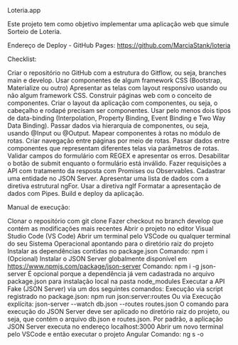 Loteria.app

Este projeto tem como objetivo implementar uma aplicação web que simule Sorteio de Loteria.

Endereço de Deploy - GitHub Pages:
https://github.com/MarciaStank/loteria

Checklist:

 Criar o repositório no GitHub com a estrutura do Gitflow, ou seja, branches main e develop.
 Usar componentes de algum framework CSS (Bootstrap, Materialize ou outro)
 Apresentar as telas com layout responsivo usando ou não algum framework CSS.
 Construir páginas web com o conceito de componentes.
 Criar o layout da aplicação com componentes, ou seja, o cabeçalho e rodapé precisam ser componentes.
 Usar pelo menos dois tipos de data-binding (Interpolation, Property Binding, Event Binding e Two Way Data Binding).
 Passar dados via hierarquia de componentes, ou seja, usando @Input ou @Output.
 Mapear componentes à rotas no módulo de rotas.
 Criar navegação entre páginas por meio de rotas.
 Passar dados entre componentes que representam diferentes telas via parâmetros de rotas.
 Validar campos do formulário com REGEX e apresentar os erros.
 Desabilitar o botão de submit enquanto o formulário está inválido.
 Fazer requisições a API com tratamento da resposta com Promises ou Observables.
 Cadastrar uma entidade no JSON Server.
 Apresentar uma lista de dados com a diretiva estrutural ngFor.
 Usar a diretiva ngIf
 Formatar a apresentação de dados com Pipes.
 Build e deploy da aplicação.
 
Manual de execução:

Clonar o repositório com git clone
Fazer checkout no branch develop que contém as modificações mais recentes
Abrir o projeto no editor Visual Studio Code (VS Code)
Abrir um terminal pelo VSCode ou qualquer terminal do seu Sistema Operacional apontando para o diretório raiz do projeto
Instalar as dependências contidas no package.json
Comando: npm i
(Opcional) Instalar o JSON Server globalmente disponível em https://www.npmjs.com/package/json-server
Comando: npm i -g json-server
É opcional porque a dependência já vem cadastrada no arquivo package.json para instalação local na pasta node_modules
Executar a API Fake (JSON Server) via um dos seguintes comandos:
Execução via script registrado no package.json: npm run json:server:routes
Ou via Execução explícita: json-server --watch db.json --routes routes.json
O comando para execução do JSON Server deve ser aplicado no diretório raiz do projeto, ou seja, que contém o arquivo db.json e routes.json.
Por padrão, a aplicação JSON Server executa no endereço localhost:3000
Abrir um novo terminal pelo VSCode e então executar o projeto Angular
Comando: ng s -o
